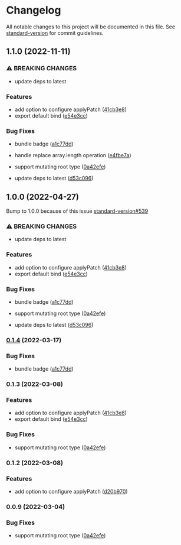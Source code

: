 # Changelog

All notable changes to this project will be documented in this file. See [standard-version](https://github.com/conventional-changelog/standard-version) for commit guidelines.

## 1.1.0 (2022-11-11)

### ⚠ BREAKING CHANGES

-   update deps to latest

### Features

-   add option to configure applyPatch ([41cb3e8](https://github.com/sep2/immer-yjs/commit/41cb3e8dd316bbfd19045aba2590ccb331be523d))
-   export default bind ([e54e3cc](https://github.com/sep2/immer-yjs/commit/e54e3cca0a8df6971fbe821be00af3440bcd5b9e))

### Bug Fixes

-   bundle badge ([a1c77dd](https://github.com/sep2/immer-yjs/commit/a1c77dded078b33e8f0c1507847052b21589b59d))
-   handle replace array.length operation ([e4fbe7a](https://github.com/sep2/immer-yjs/commit/e4fbe7a17f311a7d885ed7e4a67ce854c8dafd1e))
-   support mutating root type ([0a42efe](https://github.com/sep2/immer-yjs/commit/0a42efed8c2249d640d9bbcf4279fe3d555d7560))

-   update deps to latest ([d53c096](https://github.com/sep2/immer-yjs/commit/d53c0969cf459423648e7dc723eae5a7c7826d70))

## 1.0.0 (2022-04-27)

Bump to 1.0.0 because of this issue [standard-version#539](https://github.com/conventional-changelog/standard-version/issues/539)

### ⚠ BREAKING CHANGES

-   update deps to latest

### Features

-   add option to configure applyPatch ([41cb3e8](https://github.com/sep2/immer-yjs/commit/41cb3e8dd316bbfd19045aba2590ccb331be523d))
-   export default bind ([e54e3cc](https://github.com/sep2/immer-yjs/commit/e54e3cca0a8df6971fbe821be00af3440bcd5b9e))

### Bug Fixes

-   bundle badge ([a1c77dd](https://github.com/sep2/immer-yjs/commit/a1c77dded078b33e8f0c1507847052b21589b59d))
-   support mutating root type ([0a42efe](https://github.com/sep2/immer-yjs/commit/0a42efed8c2249d640d9bbcf4279fe3d555d7560))

-   update deps to latest ([d53c096](https://github.com/sep2/immer-yjs/commit/d53c0969cf459423648e7dc723eae5a7c7826d70))

### [0.1.4](https://github.com/sep2/immer-yjs/compare/v0.1.3...v0.1.4) (2022-03-17)

### Bug Fixes

-   bundle badge ([a1c77dd](https://github.com/sep2/immer-yjs/commit/a1c77dded078b33e8f0c1507847052b21589b59d))

### 0.1.3 (2022-03-08)

### Features

-   add option to configure applyPatch ([41cb3e8](https://github.com/sep2/immer-yjs/commit/41cb3e8dd316bbfd19045aba2590ccb331be523d))
-   export default bind ([e54e3cc](https://github.com/sep2/immer-yjs/commit/e54e3cca0a8df6971fbe821be00af3440bcd5b9e))

### Bug Fixes

-   support mutating root type ([0a42efe](https://github.com/sep2/immer-yjs/commit/0a42efed8c2249d640d9bbcf4279fe3d555d7560))

### 0.1.2 (2022-03-08)

### Features

-   add option to configure applyPatch ([d20b970](https://github.com/sep2/immer-yjs/commit/d20b970c4a75801230b3eb6094d290db62386e6d))

### 0.0.9 (2022-03-04)

### Bug Fixes

-   support mutating root type ([0a42efe](https://github.com/sep2/immer-yjs/commit/0a42efed8c2249d640d9bbcf4279fe3d555d7560))
